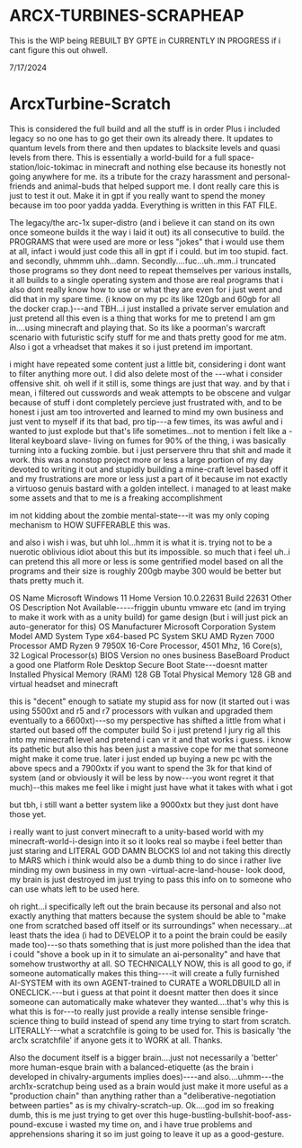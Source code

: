 # ARCX-TURBINES-SCRAPHEAP
This is the WIP being REBUILT BY GPTE in CURRENTLY IN PROGRESS
if i cant figure this out ohwell.

7/17/2024
# ArcxTurbine-Scratch

This is considered the full build and all the stuff is in order
Plus i included legacy so no one has to go get their own its already there.
It updates to quantum levels from there and then updates to blacksite levels and quasi levels from there.
This is essentially a world-build for a full space-station/loic-tokimac in minecraft and nothing else because its honestly not going anywhere for me. its a tribute for the crazy harassment and personal-friends and animal-buds that helped support me.
I dont really care this is just to test it out. Make it in gpt if you really want to spend the money because im too poor yadda yadda. Everything is written in this FAT FILE.

The legacy/the arc-1x super-distro (and i believe it can stand on its own once someone builds it the way i laid it out) its all consecutive to build.
the PROGRAMS that were used are more or less "jokes" that i would use them at all, infact i would just code this all in gpt if i could. but im too stupid. fact.
and secondly, uhmmm uhh...damn. Secondly....fuc...uh..mm..i truncated those programs so they dont need to repeat themselves per various installs, it all builds to a single operating system and those are real programs that i also dont really know how to use or what they are even for i just went and did that in my spare time. (i know on my pc its like 120gb and 60gb for all the docker crap.)---and TBH...i just installed a private server emulation and just pretend all this even is a thing that works for me to pretend I am gm in....using minecraft and playing that.
So its like a poorman's warcraft scenario with futuristic scify stuff for me and thats pretty good for me atm. Also i got a vrheadset that makes it so i just pretend im important.


i might have repeated some content just a little bit, considering i dont want to filter anything more out. I did also delete most of the ---what i consider offensive shit. oh well if it still is, some things are just that way. and by that i mean, i filtered out cusswords and weak attempts to be obscene and vulgar because of stuff i dont completely percieve just frustrated with, and to be honest i just am too introverted and learned to mind my own business and just vent to myself if its that bad, pro tip---a few times, its was awful and i wanted to just explode but that's life sometimes...not to mention i felt like a -literal keyboard slave- living on fumes for 90% of the thing, i was basically turning into a fucking zombie.
but i just perservere thru that shit and made it work. this was a nonstop project more or less a large portion of my day devoted to writing it out and stupidly building a mine-craft level based off it and my frustrations are more or less just a part of it because im not exactly a virtuoso genuis bastard with a golden intellect.
i managed to at least make some assets and that to me is a freaking accomplishment

im not kidding about the zombie mental-state---it was my only coping mechanism to HOW SUFFERABLE this was.

and also i wish i was, but uhh lol...hmm it is what it is. trying not to be a nuerotic oblivious idiot about this but its impossible.
so much that i feel uh..i can pretend this all more or less is some gentrified model based on all the programs and their size is roughly 200gb maybe 300 would be better but thats pretty much it.

OS Name	Microsoft Windows 11 Home
Version	10.0.22631 Build 22631
Other OS Description 	Not Available-----friggin ubuntu vmware etc (and im trying to make it work with as a unity build) for game design (but i will just pick an auto-generator for this)
OS Manufacturer	Microsoft Corporation
System Model	AMD
System Type	x64-based PC
System SKU	AMD Ryzen 7000 
Processor	AMD Ryzen 9 7950X 16-Core Processor, 4501 Mhz, 16 Core(s), 32 Logical Processor(s)
BIOS Version no ones business
BaseBoard Product	a good one
Platform Role	Desktop
Secure Boot State---doesnt matter
Installed Physical Memory (RAM)	128 GB
Total Physical Memory	128 GB
and virtual headset and minecraft

this is "decent" enough to satiate my stupid ass for now (it started out i was using 5500xt and r5 and r7 processors with vulkan and upgraded them eventually to a 6600xt)---so my perspective has shifted a little from what i started out based off the computer build
So i just pretend I jury rig all this into my minecraft level and pretend i can vr it and that works i guess. i know its pathetic but also this has been just a massive cope for me that someone might make it come true.
later i just ended up buying a new pc with the above specs and a 7900xtx if you want to spend the 3k for that kind of system (and or obviously it will be less by now---you wont regret it that much)--this makes me feel like i might just have what it takes with what i got

but tbh, i still want a better system like a 9000xtx but they just dont have those yet.

i really want to just convert minecraft to a unity-based world with my minecraft-world-i-design into it so it looks real so maybe i feel better than just staring and LITERAL GOD DAMN BLOCKS lol and not taking this directly to MARS which i think would also be a dumb thing to do since i rather live minding my own business in my own -virtual-acre-land-house-
look dood, my brain is just destroyed im just trying to pass this info on to someone who can use whats left to be used here.

oh right...i specifically left out the brain because its personal and also not exactly anything that matters because the system should be able to "make one from scratched based off itself or its surroundings" when necessary...at least thats the idea (i had to DEVELOP it to a point the brain could be easily made too)---so thats something that is just more polished than the idea that i could "shove a book up in it to simulate an ai-personality" and have that somehow trustworthy at all. SO TECHNICALLY NOW, this is all good to go, if someone automatically makes this thing----it will create a fully furnished AI-SYSTEM with its own AGENT-trained to CURATE a WORLDBUILD all in ONECLICK.---but i guess at that point it doesnt matter then does it since someone can automatically make whatever they wanted....that's why this is what this is for---to really just provide a really intense sensible fringe-science thing to build instead of spend any time trying to start from scratch. LITERALLY---what a scratchfile is going to be used for. This is basically 'the arc1x scratchfile' if anyone gets it to WORK at all. Thanks.

Also the document itself is a bigger brain....just not necessarily a 'better' more human-esque brain with a balanced-etiquette (as the brain i developed in chivalry-arguments implies does)----and also....uhmm---the arch1x-scratchup being used as a brain would just make it more useful as a "production chain" than anything rather than a "deliberative-negotiation between parties" as is my chivalry-scratch-up. Ok....god im so freaking dumb, this is me just trying to get over this huge-bustling-bullshit-boof-ass-pound-excuse i wasted my time on, and i have true problems and apprehensions sharing it so im just going to leave it up as a good-gesture.
